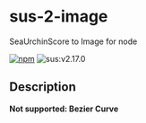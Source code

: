# sus-2-image
SeaUrchinScore to Image for node

[![npm](https://img.shields.io/npm/v/sus-2-image.svg)](https://www.npmjs.com/package/sus-2-image)
![sus:v2.17.0](https://img.shields.io/badge/sus-v2.17.0-blue.svg)

## Description

**Not supported: Bezier Curve**
